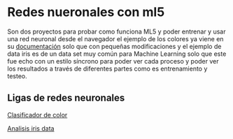 # Redes nueronales con ml5

Son dos proyectos para probar como funciona ML5 y poder entrenar y usar una red neuronal desde el navegador el ejemplo de los colores ya viene en su [documentación](https://learn.ml5js.org/docs/#/) solo que con pequeñas modificaciones y el ejemplo de data iris es de un data set muy común para Machine Learning solo que este fue echo con un estilo síncrono para poder ver cada proceso y poder ver los resultados a través de diferentes partes como es entrenamiento y testeo.

## Ligas de redes neuronales

[Clasificador de color](https://elberfeld2.github.io/ML5/Red_neuronal_color_classifier/)


[Analisis iris data](https://elberfeld2.github.io/ML5/Red_neuronal_iris_data/)